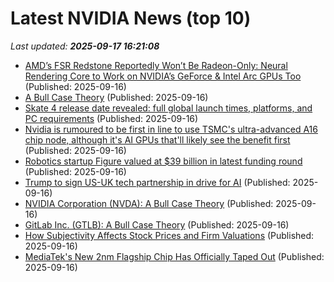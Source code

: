 # Latest NVIDIA News (top 10)
_Last updated: **2025-09-17 16:21:08**_

- [AMD’s FSR Redstone Reportedly Won’t Be Radeon-Only: Neural Rendering Core to Work on NVIDIA’s GeForce & Intel Arc GPUs Too](https://wccftech.com/amd-fsr-redstone-might-not-just-be-limited-to-radeon-gpus/) (Published: 2025-09-16)
- [A Bull Case Theory](https://biztoc.com/x/320e7c2980df48b5) (Published: 2025-09-16)
- [Skate 4 release date revealed: full global launch times, platforms, and PC requirements](https://economictimes.indiatimes.com/news/international/us/skate-early-access-launches-worldwide-september-16-2025-experience-cross-platform-multiplayer-skateboarding-like-never-before-get-ready-to-drop-into-san-vansterdams-ever-evolving-skate-playground-with-cross-play-cross-progression-and-new-content-rolling-out-regularly/articleshow/123925914.cms) (Published: 2025-09-16)
- [Nvidia is rumoured to be first in line to use TSMC's ultra-advanced A16 chip node, although it's AI GPUs that'll likely see the benefit first](https://www.pcgamer.com/hardware/nvidia-is-rumoured-to-be-first-in-line-to-use-tsmcs-ultra-advanced-a16-chip-node-although-its-ai-gpus-thatll-likely-see-the-benefit-first/) (Published: 2025-09-16)
- [Robotics startup Figure valued at $39 billion in latest funding round](https://economictimes.indiatimes.com/tech/funding/robotics-startup-figure-valued-at-39-billion-in-latest-funding-round/articleshow/123926309.cms) (Published: 2025-09-16)
- [Trump to sign US-UK tech partnership in drive for AI](https://news.sky.com/story/trump-to-sign-us-uk-tech-partnership-in-drive-for-ai-13432253) (Published: 2025-09-16)
- [NVIDIA Corporation (NVDA): A Bull Case Theory](https://finance.yahoo.com/news/nvidia-corporation-nvda-bull-case-154545960.html) (Published: 2025-09-16)
- [GitLab Inc. (GTLB): A Bull Case Theory](https://finance.yahoo.com/news/gitlab-inc-gtlb-bull-case-154248555.html) (Published: 2025-09-16)
- [How Subjectivity Affects Stock Prices and Firm Valuations](https://knowledge.wharton.upenn.edu/article/how-subjectivity-affects-stock-prices-and-firm-valuations/) (Published: 2025-09-16)
- [MediaTek's New 2nm Flagship Chip Has Officially Taped Out](https://www.androidheadlines.com/2025/09/mediatek-2nm-flagship-chip-dimensity-9600-taped-out-tsmc.html) (Published: 2025-09-16)
